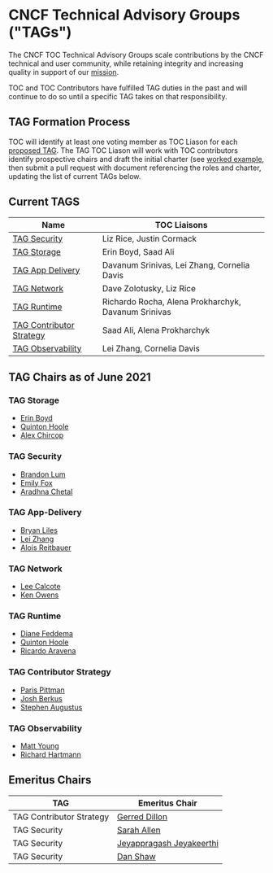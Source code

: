 # CNCF Technical Advisory Groups ("TAGs")

The CNCF TOC Technical Advisory Groups scale contributions by the CNCF
technical and user community, while retaining integrity and increasing quality
in support of our [mission](https://github.com/cncf/foundation/blob/master/charter.md#1-mission-of-the-cloud-native-computing-foundation).

TOC and TOC Contributors have fulfilled TAG duties in the past and will continue to do so until a specific TAG takes on that responsibility.

## TAG Formation Process

TOC will identify at least one voting member as TOC Liason for each [proposed TAG](proposed.md).  The TAG TOC Liason will work with TOC contributors identify prospective chairs and draft the initial charter (see [worked example](https://docs.google.com/document/d/18ufx6TjPavfZubwrpyMwz6KkU-YA_aHaHmBBQkplnr0/edit?usp=sharing), then submit
a pull request with document referencing the roles and charter, updating the list of current TAGs below.

## Current TAGS

| Name | TOC Liaisons |
|------|--------------| 
| [TAG Security](https://github.com/cncf/tag-security) | Liz Rice, Justin Cormack |
| [TAG Storage](https://github.com/cncf/tag-storage) | Erin Boyd, Saad Ali | 
| [TAG App Delivery](https://github.com/cncf/tag-app-delivery) | Davanum Srinivas, Lei Zhang, Cornelia Davis | 
| [TAG Network](https://github.com/cncf/tag-network) | Dave Zolotusky, Liz Rice |
| [TAG Runtime](https://github.com/cncf/tag-runtime) | Richardo Rocha, Alena Prokharchyk, Davanum Srinivas |
| [TAG Contributor Strategy](https://github.com/cncf/tag-contributor-strategy) | Saad Ali, Alena Prokharchyk |
| [TAG Observability](https://github.com/cncf/tag-observability) | Lei Zhang, Cornelia Davis | 

## TAG Chairs as of June 2021

### TAG Storage 
* [Erin Boyd](https://github.com/erinboyd)
* [Quinton Hoole](https://github.com/quinton-hoole)
* [Alex Chircop](https://github.com/chira001)

### TAG Security 
* [Brandon Lum](https://github.com/lumjjb)
* [Emily Fox](https://github.com/TheFoxAtWork)
* [Aradhna Chetal](https://github.com/achetal01)

### TAG App-Delivery
* [Bryan Liles](https://github.com/bryanl)
* [Lei Zhang](https://github.com/resouer)
* [Alois Reitbauer](https://github.com/AloisReitbauer)

### TAG Network 
* [Lee Calcote](https://github.com/leecalcote)
* [Ken Owens](https://github.com/kenowens12)

### TAG Runtime 
* [Diane Feddema](https://github.com/dfeddema)
* [Quinton Hoole](https://github.com/quinton-hoole)
* [Ricardo Aravena](https://github.com/raravena80)

### TAG Contributor Strategy
* [Paris Pittman](https://github.com/parispittman)
* [Josh Berkus](https://github.com/jberkus)
* [Stephen Augustus](https://github.com/justaugustus)

### TAG Observability
* [Matt Young](https://github.com/halcyondude)
* [Richard Hartmann](https://github.com/RichiH)

## Emeritus Chairs

| TAG | Emeritus Chair |
|---|---|
| TAG Contributor Strategy | [Gerred Dillon](https://github.com/gerred) |
| TAG Security | [Sarah Allen](https://github.com/ultrasaurus) |
| TAG Security |[Jeyappragash Jeyakeerthi](https://github.com/pragashj) |
| TAG Security |[Dan Shaw](https://github.com/dshaw) |
